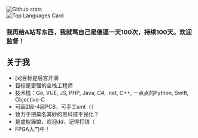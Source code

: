 ![Github stats](https://github-readme-stats.vercel.app/api?username=ShigemoriHakura&theme=algolia&show_icons=true&count_private=true)
<br />
![Top Languages Card](https://github-readme-stats.vercel.app/api/top-langs/?username=ShigemoriHakura&layout=compact)

### 我再给A站写东西，我就骂自己是傻逼一天100次，持续100天。欢迎监督！

## 关于我
* [x]目标是后宫开满
* 目标是更强的全栈工程师
* 技术栈：Go, VUE, JS, PHP, Java, C#, .net, C++, 一点点的Python, Swift, Objective-C
* 可画2层-4层PCB，可手工smt（（
* 致力于把莫名其妙的黑科技平民化？
* 是虚拟猫娘，欢迎dd，记得打钱（
* FPGA入门中！
